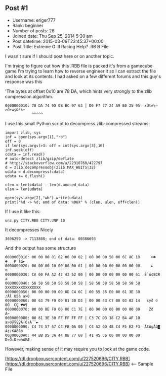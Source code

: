 ## Post #1
- Username: eriger777
- Rank: beginner
- Number of posts: 26
- Joined date: Thu Sep 25, 2014 5:30 am
- Post datetime: 2015-03-09T23:45:37+00:00
- Post Title: Extreme G III Racing Help? .RB B File

I wasn't sure if I should post here or on another topic.

I'm trying to figure out how this .RBB file is packed it's from a gamecube game I'm trying to learn how to reverse engineer it so I can extract the file and look at its contents.
I had asked on a few different forums and this guy's response was this

'The bytes at offset 0x10 are 78 DA, which hints very strongly to the zlib compression algorithm. 

```
0000000010: 78 DA 74 9D 0B BC 97 63 │ D6 F7 77 24 A9 B0 25 95  xÚt♂¼—cÖ÷w$©°%•
            ^^^^^
```


I use this small Python script to decompress zlib-compressed streams:

```
import zlib, sys
inf = open(sys.argv[1],"rb")
off = 0
if len(sys.argv)>3: off = int(sys.argv[3],16)
inf.seek(off)
cdata = inf.read()
# auto-detect zlib/gzip/deflate
# http://stackoverflow.com/a/22310760/422797
d = zlib.decompressobj(zlib.MAX_WBITS|32)
udata = d.decompress(cdata)
udata += d.flush()

clen = len(cdata) - len(d.unused_data)
ulen = len(udata)

open(sys.argv[2],"wb").write(udata)
print("%d -> %d; end of data: %08X" % (clen, ulen, off+clen))
```


If I use it like this:

```
unz.py CITY.RBB CITY.UNP 10
```


It decompresses Nicely

```
3696259 -> 7113808; end of data: 00386693
```


And the output has some structure

```
0000000010: 00 00 00 01 02 00 00 02 │ 00 00 00 50 00 6C 8C 10     ☺☻  ☻   P lŒ►
0000000020: 00 00 00 10 00 00 00 01 │ 00 00 00 00 00 00 00 00     ►   ☺
0000000030: CA 60 FA A2 42 43 52 00 │ 00 00 00 00 00 00 00 61  Ê`ú¢BCR        a
0000000040: 58 58 58 58 58 58 58 58 │ 58 58 58 58 58 58 58 58  XXXXXXXXXXXXXXXX
0000000050: 00 00 00 00 00 0D C4 6C │ 00 55 35 E0 00 61 3E 30       ♪Äl U5à a>0
0000000060: 00 63 79 F0 00 01 30 D3 │ 00 00 43 C7 00 03 02 14   cyð ☺0Ó  CÇ ♥☻¶
0000000070: 00 00 8E F0 00 00 C1 7E │ 00 00 00 00 00 00 00 00    Žð  Á~
0000000080: 00 61 3E 30 FF FF FF FF │ C3 7C D3 18 C2 B4 AF 10   a>0ÿÿÿÿÃ|Ó↑Â´¯►
0000000090: C4 74 57 67 C4 FB 0A 00 │ C4 A2 0D 4B C4 F5 E2 F3  ÄtWgÄû◙ Ä¢♪KÄõâó
00000000A0: 44 BB D5 3A 44 8B 77 68 │ 41 45 C6 00 00 00 00 00  D»Õ:D‹whAEÆ
```


However, making sense of it may require you to look at the game code.

[https://dl.dropboxusercontent.com/u/227520696/CITY.RBB](https://dl.dropboxusercontent.com/u/227520696/CITY.RBB) <-- Sample File
